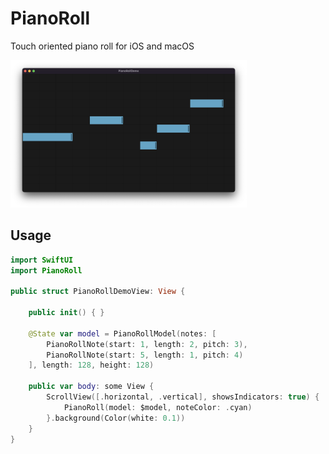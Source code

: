 # PianoRoll
Touch oriented piano roll for iOS and macOS

<img src="Sources/PianoRoll/PianoRoll.docc/Resources/screenshot.png" alt="piano roll screenshot" style="width:75%;">

## Usage

```Swift
import SwiftUI
import PianoRoll

public struct PianoRollDemoView: View {

    public init() { }

    @State var model = PianoRollModel(notes: [
        PianoRollNote(start: 1, length: 2, pitch: 3),
        PianoRollNote(start: 5, length: 1, pitch: 4)
    ], length: 128, height: 128)

    public var body: some View {
        ScrollView([.horizontal, .vertical], showsIndicators: true) {
            PianoRoll(model: $model, noteColor: .cyan)
        }.background(Color(white: 0.1))
    }
}
```